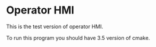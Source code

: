 # Operator HMI

This is the test version of operator HMI.

To run this program you should have 3.5 version of cmake.
